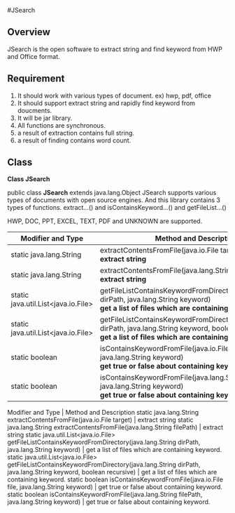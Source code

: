 #JSearch

## Overview
JSearch is the open software to extract string and find keyword from HWP and Office format.

## Requirement
1. It should work with various types of document. ex) hwp, pdf, office 
2. It should support extract string and rapidly find keyword from doucments.
3. It will be jar library.
4. All functions are synchronous.
5. a result of extraction contains full string.
6. a result of finding contains word count.

## Class

**Class JSearch**

public class **JSearch**
extends java.lang.Object
JSearch supports various types of documents with open source engines. 
And this library contains 3 types of functions. extract...() and isContainsKeyword...() and getFileList...() 

HWP, DOC, PPT, EXCEL, TEXT, PDF and UNKNOWN are supported.


| Modifier and Type        | Method and Description |
| ------------- | -----|
| static java.lang.String |	extractContentsFromFile(java.io.File target) <br><strong> extract string </strong> |
| static java.lang.String |	extractContentsFromFile(java.lang.String filePath) <br><strong>  extract string </strong> |
| static java.util.List<java.io.File> |	getFileListContainsKeywordFromDirectory(java.lang.String dirPath, java.lang.String keyword) <br><strong>  get a list of files which are containing keyword. </strong> |
| static java.util.List<java.io.File> |	getFileListContainsKeywordFromDirectory(java.lang.String dirPath, java.lang.String keyword, boolean recursive) <br><strong>  get a list of files which are containing keyword. </strong> |
| static boolean |	isContainsKeywordFromFile(java.io.File file, java.lang.String keyword) <br><strong>  get true or false about containing keyword. </strong> |
| static boolean |	isContainsKeywordFromFile(java.lang.String filePath, java.lang.String keyword) <br><strong>  get true or false about containing keyword. </strong> |


Modifier and Type |	Method and Description
static java.lang.String	extractContentsFromFile(java.io.File target) | extract string
static java.lang.String	extractContentsFromFile(java.lang.String filePath) | extract string
static java.util.List<java.io.File>	getFileListContainsKeywordFromDirectory(java.lang.String dirPath, java.lang.String keyword) | get a list of files which are containing keyword.
static java.util.List<java.io.File>	getFileListContainsKeywordFromDirectory(java.lang.String dirPath, java.lang.String keyword, boolean recursive) | get a list of files which are containing keyword.
static boolean	isContainsKeywordFromFile(java.io.File file, java.lang.String keyword) | get true or false about containing keyword.
static boolean	isContainsKeywordFromFile(java.lang.String filePath, java.lang.String keyword) | get true or false about containing keyword.





